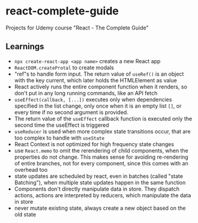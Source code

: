 # react-complete-guide
Projects for Udemy course "React - The Complete Guide"

## Learnings

* `npx create-react-app <app name>` creates a new React app
* `ReactDOM.createProtal` to create modals
* "ref"s to handle form input.
  The return value of `useRef()` is an object with the key current, which later holds the HTMLElement as value
* React actively runs the entire component function when it renders, so don't put in any long running commands, like an API fetch
* `useEffect(callback, [...])` executes only when dependencies specified in the list change,
  only once when it is an empty list `[]`,
  or every time if no second argument is provided.
* The return value of the `useEffect` callback function is executed only the second time the useEffect is triggered
* `useReducer` is used when more complex state transitions occur, that are too complex to handle with `useState`
* React Context is not optimized for high frequency state changes
* use `React.memo` to omit the rerendering of child components, when the properties do not change. 
  This makes sense for avoiding re-rendering of entire branches, not for every component, since this comes with an overhead too
* state updates are scheduled by react, even in batches (called "state Batching"), when multiple state updates happen in the same function
* Components don't directly manipulate data in store. They dispatch actions, actions are interpreted by reducers, which manipulate the data in store
* never mutate existing state, always create a new object based on the old state
